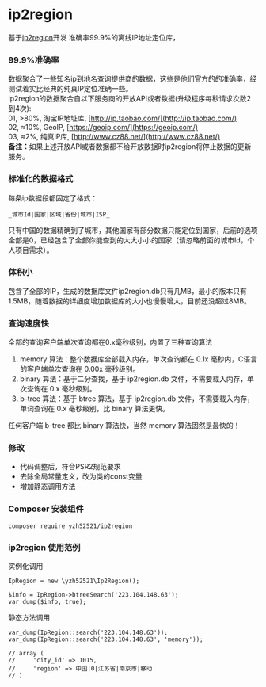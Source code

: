 # ip2region

基于[ip2region](https://github.com/lionsoul2014/ip2region)开发 准确率99.9%的离线IP地址定位库，


### 99.9%准确率

数据聚合了一些知名ip到地名查询提供商的数据，这些是他们官方的的准确率，经测试着实比经典的纯真IP定位准确一些。<br />
ip2region的数据聚合自以下服务商的开放API或者数据(升级程序每秒请求次数2到4次): <br />
01, &gt;80%, 淘宝IP地址库, [http://ip.taobao.com/](http://ip.taobao.com/) <br />
02, ≈10%, GeoIP, [https://geoip.com/](https://geoip.com/) <br />
03, ≈2%, 纯真IP库, [http://www.cz88.net/](http://www.cz88.net/) <br />
<b>备注：</b>如果上述开放API或者数据都不给开放数据时ip2region将停止数据的更新服务。

### 标准化的数据格式
每条ip数据段都固定了格式：
```
_城市Id|国家|区域|省份|城市|ISP_
```

只有中国的数据精确到了城市，其他国家有部分数据只能定位到国家，后前的选项全部是0，已经包含了全部你能查到的大大小小的国家（请忽略前面的城市Id，个人项目需求）。

### 体积小

包含了全部的IP，生成的数据库文件ip2region.db只有几MB，最小的版本只有1.5MB，随着数据的详细度增加数据库的大小也慢慢增大，目前还没超过8MB。

### 查询速度快
全部的查询客户端单次查询都在0.x毫秒级别，内置了三种查询算法

1. memory 算法：整个数据库全部载入内存，单次查询都在 0.1x 毫秒内，C语言的客户端单次查询在 0.00x 毫秒级别。
2. binary 算法：基于二分查找，基于 ip2region.db 文件，不需要载入内存，单次查询在 0.x 毫秒级别。
3. b-tree 算法：基于 btree 算法，基于 ip2region.db 文件，不需要载入内存，单词查询在 0.x 毫秒级别，比 binary 算法更快。

任何客户端 b-tree 都比 binary 算法快，当然 memory 算法固然是最快的！

### 修改
* 代码调整后，符合PSR2规范要求
* 去除全局常量定义，改为类的const变量
* 增加静态调用方法

### Composer 安装组件
```
composer require yzh52521/ip2region
```

### ip2region 使用范例

实例化调用
```
IpRegion = new \yzh52521\Ip2Region();

$info = IpRegion->btreeSearch('223.104.148.63');
var_dump($info, true);
```
静态方法调用
```
var_dump(IpRegion::search('223.104.148.63'));
var_dump(IpRegion::search('223.104.148.63', 'memory'));

// array (
//     'city_id' => 1015,
//     'region' => 中国|0|江苏省|南京市|移动
// )
```
